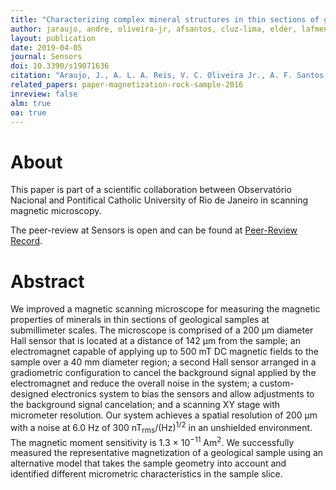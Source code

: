 ```yaml
---
title: "Characterizing complex mineral structures in thin sections of geological samples with a scanning Hall effect microscope"
author: jaraujo, andre, oliveira-jr, afsantos, cluz-lima, elder, lafmendoza, joaomanoel, acbruno
layout: publication
date: 2019-04-05
journal: Sensors
doi: 10.3390/s19071636
citation: "Araujo, J., A. L. A. Reis, V. C. Oliveira Jr., A. F. Santos, C. Luz-Lima, E. Yokoyama, L. A. F. Mendoza, J. M. B. Pereira and A. C. Bruno (2019). Characterizing Complex Mineral Structures in Thin Sections of Geological Samples with a Scanning Hall Effect Microscope. Sensors, 19(7), 1636. doi: 10.3390/s19071636"
related_papers: paper-magnetization-rock-sample-2016
inreview: false
alm: true
oa: true
---
```


# About

This paper is part of a scientific collaboration between Observatório Nacional
and Pontifical Catholic University of Rio de Janeiro in scanning magnetic
microscopy.

The peer-review at Sensors is open and can be found at
[Peer-Review Record](https://www.mdpi.com/1424-8220/19/7/1636/review_report).


# Abstract

We improved a magnetic scanning microscope for measuring the magnetic properties of
minerals in thin sections of geological samples at submillimeter scales. The microscope
is comprised of a 200 µm diameter Hall sensor that is located at a distance of 142 µm
from the sample; an electromagnet capable of applying up to 500 mT DC magnetic fields
to the sample over a 40 mm diameter region; a second Hall sensor arranged in a
gradiometric configuration to cancel the background signal applied by the electromagnet
and reduce the overall noise in the system; a custom-designed electronics system to bias
the sensors and allow adjustments to the background signal cancelation; and a scanning XY
stage with micrometer resolution. Our system achieves a spatial resolution of 200 µm with
a noise at 6.0 Hz of 300 nT<sub>rms</sub>/(Hz)<sup>1/2</sup> in an unshielded environment.
The magnetic moment sensitivity is 1.3 × 10<sup>−11</sup> Am<sup>2</sup>. We successfully
measured the representative magnetization of a geological sample using an alternative
model that takes the sample geometry into account and identified different micrometric
characteristics in the sample slice.
